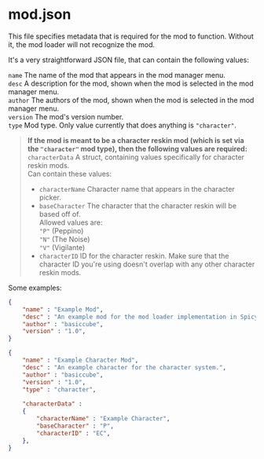 # mod.json

This file specifies metadata that is required for the mod to function. Without it, the mod loader will not recognize the mod.

It's a very straightforward JSON file, that can contain the following values:

```name``` The name of the mod that appears in the mod manager menu.  
```desc``` A description for the mod, shown when the mod is selected in the mod manager menu.  
```author``` The authors of the mod, shown when the mod is selected in the mod manager menu.  
```version``` The mod's version number.  
```type``` Mod type. Only value currently that does anything is ```"character"```.  

> **If the mod is meant to be a character reskin mod (which is set via the ```"character"``` mod type), then the following values are required:**  
```characterData``` A struct, containing values specifically for character reskin mods.  
Can contain these values:
> * ```characterName``` Character name that appears in the character picker.  
> * ```baseCharacter``` The character that the character reskin will be based off of.  
	Allowed values are:  
	```"P"``` (Peppino)  
	```"N"``` (The Noise)  
	```"V"``` (Vigilante)  
> * ```characterID``` ID for the character reskin. Make sure that the character ID you're using doesn't overlap with any other character reskin mods.  

Some examples:

```json
{
	"name" : "Example Mod",
	"desc" : "An example mod for the mod loader implementation in Spicy Topping.",
	"author" : "basiccube",
	"version" : "1.0",
}
```

```json
{
	"name" : "Example Character Mod",
	"desc" : "An example character for the character system.",
	"author" : "basiccube",
	"version" : "1.0",
	"type" : "character",
	
	"characterData" :
	{
		"characterName" : "Example Character",
		"baseCharacter" : "P",
		"characterID" : "EC",
	},
}
```